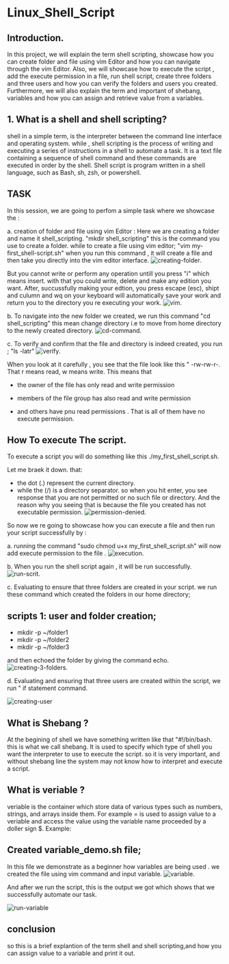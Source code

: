 # Linux_Shell_Script
## Introduction.
In this project, we will explain the term shell scripting, showcase how you can create folder and file using vim Editor and how you can navigate through the vim Editor. Also, we will showcase how to execute the script , add the execute permission in a file, run shell script, create three folders and three users and how you can verify the folders and users you created. Furthermore, we will also explain the term and important of shebang, variables and how you can assign and retrieve value from a variables.

## 1. What is a shell and shell scripting? 

shell in a simple term, is the interpreter between the command line interface and operating system. while , shell scripting is the process of writing and executing a series of instructions in a shell to automate a task. It is a text file containing a  sequence of shell command and these commands are executed in order by the shell. Shell script is program written in a shell language, such as Bash, sh, zsh, or powershell. 

## TASK

In this session, we are going to perfom a simple task where we showcase the :

a. creation of folder and file using vim Editor : Here we are creating a folder and name it shell_scripting. "mkdir shell_scripting" this is the command you use to create a folder.
while to create a file using vim editor; "vim my-first_shell-script.sh" when you run this command , it will create a file and then take you directly into the vim editor interface.
![creating-folder](./New-pic8/1.creating-folder.png).

 But you cannot write or perform any operation untill you press "i" which means insert. with that you could write, delete and make any edition you want. After, succussfully making your edtion, you press escape (esc), shipt and culumn and wq on your keyboard will automatically save your work and return you to the directory you re executing your work.
![vim](./New-pic8/3.vim.png).

b. To navigate into the new folder we created, we run this command "cd shell_scripting" this mean change directory i.e to move from home directory to the newly created directory.
![cd-command](./New-pic8/4.cd-command.png).

c. To verify and confirm that the file and directory is indeed created, you run ; "ls -latr"
![verify](./New-pic8/2.verifying.png).

When you look at it carefully , you see that the file look like this " -rw-rw-r-. That r means read, w means write. This means that 

- the owner of the file has only read and write permission

- members of the file group has also read and write permission

- and others have pnu read permissions . That is all of them have no execute permission.

## How To execute The script.
To execute a script you will do something like this 
./my_first_shell_script.sh.

Let me braek it down. that:

- the dot (.) represent the current directory.
- while the (/) is a directory separator.
so when you hit enter, you see response that you are not permitted or no such file or directory. And the reason why you seeing that is because the file you created has not executable permission.
![permission-denied](./New-pic8/5.permission-denied.png). 

So now we re going to showcase how you can execute a file and then run your script successfully by :

a. running the command "sudo chmod u+x my_first_shell_script.sh" will now add execute permission to the file .
![execution](./New-pic8/8.execution.png).

b. When you run the shell script again , it will be run successfully.
![run-scrit](./New-pic8/9.run-script.png).

c. Evaluating to ensure that three folders are created in your script. we run these command which created the folders in our home directory;
## scripts 1: user and folder creation;

 - mkdir -p ~/folder1
 - mkdir -p ~/folder2
 - mkdir -p ~/folder3

 and then echoed the folder by giving the command echo.
 ![creating-3-folders](./New-pic8/6creating-3-folder.png).

d. Evaluating and ensuring that three users are created within the script, we run " if statement command.

![creating-user](./New-pic8/7.creating-3-user.png)


## What is Shebang ?
At the begining of shell we have something written like that "#!/bin/bash. this is what we call shebang. It is used to specify which type of shell you want the interpreter to use to execute the script. so it is very important, and without shebang line the system may not know how to interpret and execute a script.

## What is veriable ?
veriable is the container which store data of various types such as numbers, strings, and arrays inside them. For example = is used to assign value to a veriable and access the value using the variable name proceeded by a doller sign $. Example:

## Created variable_demo.sh file;
In this file we demonstrate as a beginner how variables are being used . we created the file using vim command and input variable.
![variable](./New-pic8/10.variable.png).

And after we run the script, this is the output we got which shows that we successfully automate our task.

![run-variable](./New-pic8/9.run-script.png)


## conclusion
so this is a brief explantion of the term shell and shell scripting,and how you can assign value to a variable and print it out.







  



